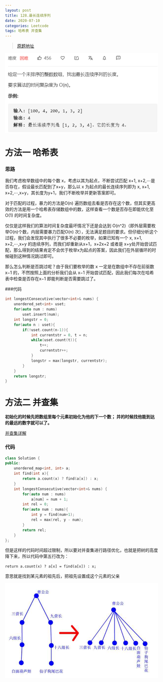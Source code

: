 ```yaml
---
layout: post
title: 128.最长连续序列
date: 2020-07-10 
categories: Leetcode
tags: 哈希表 并查集
---
```


> [原题地址](https://leetcode-cn.com/problems/longest-consecutive-sequence/) 

![](/images/posts/2020/07/1003.png)

# 方法一 哈希表
### 思路  
我们考虑枚举数组中的每个数 x，考虑以其为起点，不断尝试匹配 x+1, x+2,⋯是否存在，假设最长匹配到了x+y，那么以 x 为起点的最长连续序列即为 x, x+1, x+2,⋯,x+y，其长度为y+1，我们不断枚举并更新答案即可。 

对于匹配的过程，暴力的方法是O(n) 遍历数组去看是否存在这个数，但其实更高效的方法是用一个哈希表存储数组中的数，这样查看一个数是否存在即能优化至O(1) 的时间复杂度。  

仅仅是这样我们的算法时间复杂度最坏情况下还是会达到 O(n^2)（即外层需要枚举O(n)个数，内层需要暴力匹配O(n) 次），无法满足题目的要求。但仔细分析这个过程，我们会发现其中执行了很多不必要的枚举，如果已知有一个 x, x+1, x+2,⋯,x+y 的连续序列，而我们却重新从x+1，x+2x+2 或者是 x+y处开始尝试匹配，那么得到的结果肯定不会优于枚举x为起点的答案，因此我们在外层循环的时候碰到这种情况跳过即可。  

那么怎么判断是否跳过呢？由于我们要枚举的数 x 一定是在数组中不存在前驱数 x−1 的，不然按照上面的分析我们会从 x−1 开始尝试匹配，因此我们每次在哈希表中检查是否存在x−1 即能判断是否需要跳过了。

###代码
```cpp
int longestConsecutive(vector<int>& nums) {
    unordered_set<int> uset;
    for(auto num : nums)
        uset.insert(num);
    int longstr = 0;
    for(auto n : uset){
        if(!uset.count(n-1)){
            int currentstr = 0, t = n;
            while(uset.count(t)){
                t++;
                currentstr++;
            }
            longstr = max(longstr, currentstr);
        }
    }
    return longstr;
}
```

# 方法二 并查集
**初始化的时候先把数组里每个元素初始化为他的下一个数；
并的时候找他能到达的最远的数字就可以了。**

[并查集详解](https://blog.csdn.net/qq_41593380/article/details/81146850)

### 代码
```cpp
class Solution {
public:
    unordered_map<int, int> a;
    int find(int x){
        return a.count(x) ? find(a[x]) : x;
    }
    int longestConsecutive(vector<int>& nums) {
        for(auto num : nums)
            a[num] = num + 1;
        int rel = 0;
        for(auto num : nums){
            int y = find(num+1);
            rel = max(rel, y - num);
        }
        return rel;
    }
};
```

但是这样的代码时间超过限制，所以要对并查集进行路径优化，也就是把树的高度降下来，所以代码中第五行改为：

`return a.count(x) ? a[x] = find(a[x]) : x;`

意思就是找到某元素的祖先后，把祖先设置成这个元素的父亲

![](/images/posts/2020/07/1004.png)